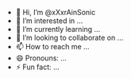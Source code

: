 - 👋 Hi, I’m @xXxrAinSonic
- 👀 I’m interested in ...
- 🌱 I’m currently learning ...
- 💞️ I’m looking to collaborate on ...
- 📫 How to reach me ...
- 😄 Pronouns: ...
- ⚡ Fun fact: ...

<!---
xXxrAinSonic/xXxrAinSonic is a ✨ special ✨ repository because its `README.md` (this file) appears on your GitHub profile.
You can click the Preview link to take a look at your changes.
--->
